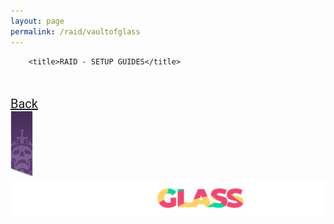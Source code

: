 ```yaml
---
layout: page
permalink: /raid/vaultofglass
---
```


<html>
    <head>

<script src="https://cdnjs.cloudflare.com/ajax/libs/crypto-js/4.1.1/crypto-js.min.js"></script>
<script>
  document.addEventListener('DOMContentLoaded', function () {
    const hashedPassword = 'b01774366b2bea90002f784f533085eb3dd6eeb2fc85cbc778c76ef96769715e';

    const checkPassword = () => {
      const inputPassword = prompt('Please enter your password:');
      if (!inputPassword) {
        return false;
      }

      const hashedInput = CryptoJS.SHA256(inputPassword).toString(CryptoJS.enc.Hex);
      return hashedInput === hashedPassword;
    };

    if (!checkPassword()) {
      document.body.innerHTML = 'Access denied. Wrong password.';
    }
  });
</script>


        <title>RAID - SETUP GUIDES</title>

   <style>
            .my_head
            {
                font-family:    roboto, sans-serif;
                font-size:      25px;
                font-weight:    bold;
            }
   </style>
   <style>
            .my_body
            {
                font-family:    roboto, sans-serif;
                font-size:      20px;
                font-weight:    light;
                
            }
   </style>
   </head>

<body>

<br>

<br>
<div class="my_body">
<a href="/raid/">Back</a><br>
<a href="/raid/"><img src="/img/raidbanner/raidpres.png"></a><img src="/img/raidbanner/vog_banner.png"><br><br>
<br>